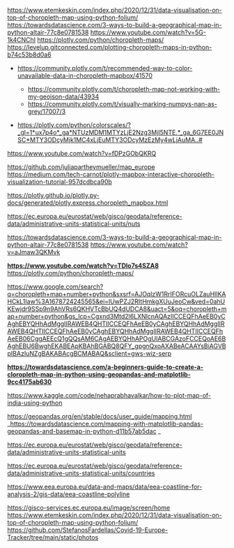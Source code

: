 https://www.etemkeskin.com/index.php/2020/12/31/data-visualisation-on-top-of-choropleth-map-using-python-folium/
https://towardsdatascience.com/3-ways-to-build-a-geographical-map-in-python-altair-77c8e0781538
https://www.youtube.com/watch?v=5G-1k4CNChI
https://plotly.com/python/choropleth-maps/
https://levelup.gitconnected.com/plotting-choropleth-maps-in-python-b74c53b8d0a6
- https://community.plotly.com/t/recommended-way-to-color-unavailable-data-in-choropleth-mapbox/41570
  - https://community.plotly.com/t/choropleth-map-not-working-with-my-geojson-data/43934
  - https://community.plotly.com/t/visually-marking-numpys-nan-as-grey/17007/3

- https://plotly.com/python/colorscales/?_gl=1*ux7p4o*_ga*NTUzMDM1MTYzLjE2Nzg3MjI5NTE.*_ga_6G7EE0JNSC*MTY3ODcyMjk1MC4xLjEuMTY3ODcyMzEzMy4wLjAuMA..#

https://www.youtube.com/watch?v=fDPzGObQKRQ

https://github.com/juliapartheymueller/map_europe
https://medium.com/tech-carnot/plotly-mapbox-interactive-choropleth-visualization-tutorial-957dcdbca90b

https://plotly.github.io/plotly.py-docs/generated/plotly.express.choropleth_mapbox.html



https://ec.europa.eu/eurostat/web/gisco/geodata/reference-data/administrative-units-statistical-units/nuts

https://towardsdatascience.com/3-ways-to-build-a-geographical-map-in-python-altair-77c8e0781538
https://www.youtube.com/watch?v=aJmaw3QKMvk

**https://www.youtube.com/watch?v=TDlo7s4SZA8**
https://plotly.com/python/choropleth-maps/

https://www.google.com/search?q=choropleth+map+number+python&sxsrf=AJOqlzW1RrIFORcuOLZauHIlKAHCkL1Iaw%3A1678724245565&ei=lUwPZJ2RItHmkgXUuJeoCw&ved=0ahUKEwjdr9SSp9n9AhVRs6QKHVTcBbUQ4dUDCA8&uact=5&oq=choropleth+map+number+python&gs_lcp=Cgxnd3Mtd2l6LXNlcnAQAzIICCEQFhAeEB0yCAghEBYQHhAdMggIIRAWEB4QHTIICCEQFhAeEB0yCAghEBYQHhAdMggIIRAWEB4QHTIICCEQFhAeEB0yCAghEBYQHhAdMggIIRAWEB4QHTIICCEQFhAeEB06CggAEEcQ1gQQsAM6CAgAEBYQHhAPOgUIABCGAzoFCCEQoAE6BAghEBU6BwghEKABEApKBAhBGABQ8QFY_gpgnQxoAXABeACAAYsBiAGVBpIBAzIuNZgBAKABAcgBCMABAQ&sclient=gws-wiz-serp

**https://towardsdatascience.com/a-beginners-guide-to-create-a-cloropleth-map-in-python-using-geopandas-and-matplotlib-9cc4175ab630**

https://www.kaggle.com/code/nehaprabhavalkar/how-to-plot-map-of-india-using-python

https://geopandas.org/en/stable/docs/user_guide/mapping.html
_https://towardsdatascience.com/mapping-with-matplotlib-pandas-geopandas-and-basemap-in-python-d11b57ab5dac
_

https://ec.europa.eu/eurostat/web/gisco/geodata/reference-data/administrative-units-statistical-units

https://ec.europa.eu/eurostat/web/gisco/geodata/reference-data/administrative-units-statistical-units/countries

https://www.eea.europa.eu/data-and-maps/data/eea-coastline-for-analysis-2/gis-data/eea-coastline-polyline

https://gisco-services.ec.europa.eu/image/screen/home
https://www.etemkeskin.com/index.php/2020/12/31/data-visualisation-on-top-of-choropleth-map-using-python-folium/
https://github.com/StefanosFardellas/Covid-19-Europe-Tracker/tree/main/static/photos
